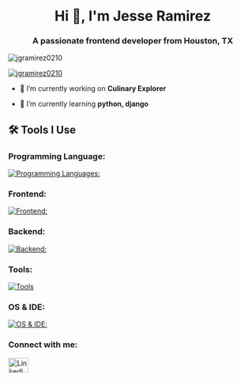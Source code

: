 <h1 align="center">Hi 👋, I'm Jesse Ramirez</h1>
<h3 align="center">A passionate frontend developer from Houston, TX</h3>

<p align="left">
  <img src="https://komarev.com/ghpvc/?username=jgramirez0210&label=Profile%20views&color=0e75b6&style=flat" alt="jgramirez0210" />
</p>

<p align="left">
  <a href="https://github.com/ryo-ma/github-profile-trophy">
    <img src="https://github-profile-trophy.vercel.app/?username=jgramirez0210" alt="jgramirez0210" />
  </a>
</p>

- 🔭 I’m currently working on **Culinary Explorer**

- 🌱 I’m currently learning **python, django**


<h2 align="left">🛠 Tools I Use</h2>
<h3 align="left">Programming Language:</h3>

[![Programming Languages:](https://skillicons.dev/icons?i=js,py)](https://skillicons.dev)

<h3 align="left">Frontend:</h3>

[![Frontend:](https://skillicons.dev/icons?i=js,html,css,react)](https://skillicons.dev)

<h3 align="left">Backend:</h3>

[![Backend:](https://skillicons.dev/icons?i=py,django,sqlite)](https://skillicons.dev)

<h3 align="left">Tools:</h3>

[![Tools](https://skillicons.dev/icons?i=postman,github)](https://skillicons.dev)

<h3 align="left">OS & IDE:</h3>

[![OS & IDE:](https://skillicons.dev/icons?i=windows,vscode)](https://skillicons.dev)


<h3 align="left">Connect with me:</h3>
<p align="left">
  <a href="https://www.linkedin.com/in/jesseramirez354/" target="_blank">
    <img align="center" src="https://raw.githubusercontent.com/rahuldkjain/github-profile-readme-generator/master/src/images/icons/Social/linked-in-alt.svg" alt="LinkedIn Profile" height="30" width="40" />
  </a>
</p>
